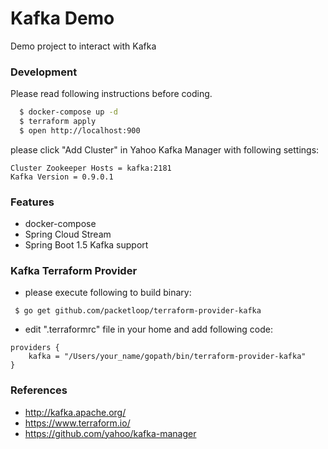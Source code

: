 Kafka Demo
==========
Demo project to interact with Kafka

### Development
Please read following instructions before coding.

```bash
  $ docker-compose up -d
  $ terraform apply
  $ open http://localhost:900
```
please click "Add Cluster" in Yahoo Kafka Manager with following settings:
```
Cluster Zookeeper Hosts = kafka:2181
Kafka Version = 0.9.0.1
```

### Features

* docker-compose
* Spring Cloud Stream
* Spring Boot 1.5 Kafka support

### Kafka Terraform Provider

* please execute following to build binary:
```
 $ go get github.com/packetloop/terraform-provider-kafka
```
* edit ".terraformrc" file in your home and add following code: 
```hcl
providers {
    kafka = "/Users/your_name/gopath/bin/terraform-provider-kafka"
}
```

### References

* http://kafka.apache.org/
* https://www.terraform.io/
* https://github.com/yahoo/kafka-manager